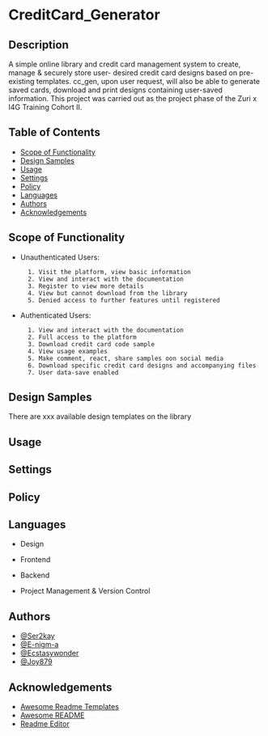 
# CreditCard_Generator

## Description
A simple online library and credit card management 
system to create, manage & securely store user-
desired credit card designs based on pre-existing 
templates. cc_gen, upon user request, will also be
able to generate saved cards, download and print 
designs containing user-saved information.
This project was carried out as the project phase
of the Zuri x I4G Training Cohort II.


## Table of Contents

 - [Scope of Functionality](#scope-of-functionality)
 - [Design Samples ](#design-samples)
 - [Usage](#usage)
 - [Settings](#settings)
 - [Policy](#policy)
 - [Languages](#languages)
 - [Authors](#authors)
 - [Acknowledgements](#acknowledgements)




## Scope of Functionality
- Unauthenticated Users:

        1. Visit the platform, view basic information
        2. View and interact with the documentation
        3. Register to view more details
        4. View but cannot download from the library
        5. Denied access to further features until registered

- Authenticated Users:

        1. View and interact with the documentation
        2. Full access to the platform
        3. Download credit card code sample
        4. View usage examples
        5. Make comment, react, share samples oon social media
        6. Download specific credit card designs and accompanying files
        7. User data-save enabled


## Design Samples
There are xxx available design templates on the library

## Usage


## Settings


## Policy


## Languages
- Design
    
- Frontend

- Backend

- Project Management & Version Control

## Authors

<!-- - [@](https://www.github.com/) -->
- [@Ser2kay](https://www.github.com/ser2kay)
- [@E-nigm-a](https://www.github.com/e-nigm-a)
- [@Ecstasywonder](https://www.github.com/ecstasywonder)
- [@Joy879](https://www.github.com/joy879)




## Acknowledgements

 - [Awesome Readme Templates](https://awesomeopensource.com/project/elangosundar/awesome-README-templates)
 - [Awesome README](https://github.com/matiassingers/awesome-readme)
 - [Readme Editor](https://readme.so/editor)

